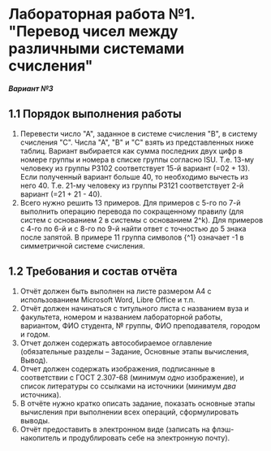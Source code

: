 # Лабораторная работа №1. "Перевод чисел между различными системами счисления"
___Вариант №3___
## 1.1 Порядок выполнения работы
1. Перевести число "А", заданное в системе счисления "В", в систему счисления "С". Числа "А", "В" и "С" взять из представленных ниже таблиц. Вариант выбирается как сумма последних двух цифр в номере группы и номера в списке группы согласно ISU. Т.е. 13-му человеку из группы P3102 соответствует 15-й вариант (=02 + 13). Если полученный вариант больше 40, то необходимо вычесть из него 40. Т.е. 21-му человеку из группы P3121 соответствует 2-й вариант (=21 + 21 - 40).
2. Всего нужно решить 13 примеров. Для примеров с 5-го по 7-й выполнить операцию перевода по сокращенному правилу (для систем с основанием 2 в системы с основанием 2^k). Для примеров с 4-го по 6-й и с 8-го по 9-й найти ответ с точностью до 5 знака после запятой. В примере 11 группа символов {^1} означает -1 в симметричной системе счисления.
## 1.2 Требования и состав отчёта
1. Отчёт должен быть выполнен на листе размером А4 с использованием Microsoft Word, Libre Office и т.п.
2. Отчёт должен начинаться с титульного листа с названием вуза и факультета, номером и названием лабораторной работы, вариантом, ФИО студента, № группы, ФИО преподавателя, городом и годом.
3. Отчет должен содержать автособираемое оглавление (обязательные разделы – Задание, Основные этапы вычисления, Вывод).
4. Отчет должен содержать изображения, подписанные в соответствии с ГОСТ 2.307-68 (минимум _одно_ изображение), и список литературы со ссылками на источники (минимум _два_ источника).
5. В отчёте нужно кратко описать задание, показать основные этапы вычисления при выполнении всех операций, сформулировать выводы.
6. Отчёт предоставить в электронном виде (записать на флэш-накопитель и продублировать себе на электронную почту).
